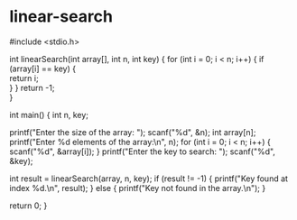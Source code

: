 # linear-search
#include <stdio.h>


int linearSearch(int array[], int n, int key) {
    for (int i = 0; i < n; i++) { 
        if (array[i] == key) {   
            return i;           
        }
    }
    return -1;                   
}

int main() {
    int n, key;

   
   printf("Enter the size of the array: ");
    scanf("%d", &n);
    int array[n];
 printf("Enter %d elements of the array:\n", n);
    for (int i = 0; i < n; i++) {
        scanf("%d", &array[i]);
    }
printf("Enter the key to search: ");
scanf("%d", &key);

   int result = linearSearch(array, n, key);
if (result != -1) {
        printf("Key found at index %d.\n", result);
    } else {
        printf("Key not found in the array.\n");
    }

  return 0;
}
